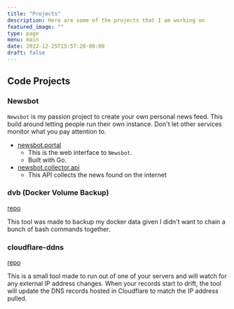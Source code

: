 ```yaml
---
title: "Projects"
description: Here are some of the projects that I am working on
featured_image: ""
type: page
menu: main
date: 2022-12-25T15:57:20-08:00
draft: false
---
```


## Code Projects

### Newsbot

`Newsbot` is my passion project to create your own personal news feed.  This build around letting people run their own instance.  Don't let other services monitor what you pay attention to.

- [newsbot.portal](https://github.com/jtom38/newsbot.portal)
  - This is the web interface to `Newsbot`.  
  - Built with Go.
- [newsbot.collector.api](https://github.com/jtom38/newsbot.collector.api)
  - This API collects the news found on the internet

### dvb (Docker Volume Backup)

[repo](https://github.com/jtom38/dvb)

This tool was made to backup my docker data given I didn't want to chain a bunch of bash commands together.  

### cloudflare-ddns

[repo](https://github.com/jtom38/cloudflare-ddns)

This is a small tool made to run out of one of your servers and will watch for any external IP address changes.  When your records start to drift, the tool will update the DNS records hosted in Cloudflare to match the IP address pulled.
